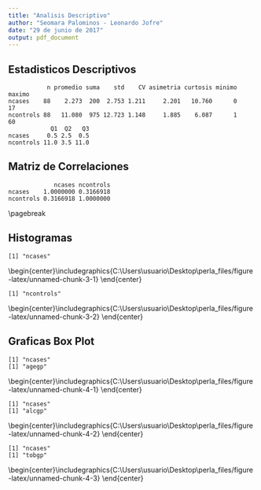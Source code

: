 ```yaml
---
title: "Analisis Descriptivo"
author: "Seomara Palominos - Leonardo Jofre"
date: "29 de junio de 2017"
output: pdf_document
---
```

## Estadisticos Descriptivos

```
           n promedio suma    std    CV asimetria curtosis minimo maximo
ncases    88    2.273  200  2.753 1.211     2.201   10.760      0     17
ncontrols 88   11.080  975 12.723 1.148     1.885    6.087      1     60
            Q1  Q2   Q3
ncases     0.5 2.5  0.5
ncontrols 11.0 3.5 11.0
```
## Matriz de Correlaciones

```
             ncases ncontrols
ncases    1.0000000 0.3166918
ncontrols 0.3166918 1.0000000
```
\pagebreak

## Histogramas 

```
[1] "ncases"
```



\begin{center}\includegraphics{C:\Users\usuario\Desktop\perla_files/figure-latex/unnamed-chunk-3-1} \end{center}

```
[1] "ncontrols"
```



\begin{center}\includegraphics{C:\Users\usuario\Desktop\perla_files/figure-latex/unnamed-chunk-3-2} \end{center}

## Graficas Box Plot 

```
[1] "ncases"
[1] "agegp"
```



\begin{center}\includegraphics{C:\Users\usuario\Desktop\perla_files/figure-latex/unnamed-chunk-4-1} \end{center}

```
[1] "ncases"
[1] "alcgp"
```



\begin{center}\includegraphics{C:\Users\usuario\Desktop\perla_files/figure-latex/unnamed-chunk-4-2} \end{center}

```
[1] "ncases"
[1] "tobgp"
```



\begin{center}\includegraphics{C:\Users\usuario\Desktop\perla_files/figure-latex/unnamed-chunk-4-3} \end{center}

